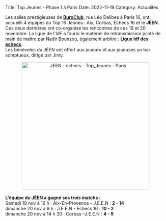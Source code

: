 Title: Top Jeunes - Phase 1 à Paris
Date: 2022-11-19
Category: Actualités

Les salles prestigieuses de <strong><a href="https://www.buro.com/centre-affaires/paris-trocadero-31/" target="_blank">BuroClub</a></strong>, rue Léo Delibes à Paris 16, ont accueilli 4 équipes du Top 16 Jeunes : Aix, Corbas, Echecs 16 et le <strong>JÉEN</strong>.
Ces deux dernières ont co-organisé les rencontres de ces 19 et 20 novembre. La ligue de l'IdF a fourni le matériel de retransmission piloté de main de maître par Nadir Bounzou, également arbitre :
<strong><a href="https://www.idf-echecs.com/pages/4-ligue-idf1/1-actus/2237-le-top-jeunes-en-idf.html" target="_blank">Ligue Idf des echecs</a></strong>.</br>
Les bénévoles du JÉEN ont offert aux joueurs et aux joueuses un bar somptueux, dirigé par Jimy.
<div align="center" >
    <img src="{static}/images/JEEN_echecs_Top_Jeunes_Paris_2022-11-19.webp" width="400" alt="JEEN - echecs - Top_Jeunes - Paris"/>
</div>
</br>
<strong>L'équipe du JÉEN  a gagné ses trois matchs :</strong> </br>
Samedi 19 nov à 16 h : Aix-En-Provence - J.E.E.N : <strong>2 - 14</strong></br>
dimanche 20 nov à 9 h : J.E.E.N - Echecs 16 : <strong>10 - 2</strong></br>
dimanche 20 nov à 14 h 30 : Corbas –J.E.E.N : <strong>4 - 9</strong></br>


